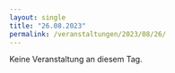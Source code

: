 ```yaml
---
layout: single
title: "26.08.2023"
permalink: /veranstaltungen/2023/08/26/
---
```


Keine Veranstaltung an diesem Tag.
